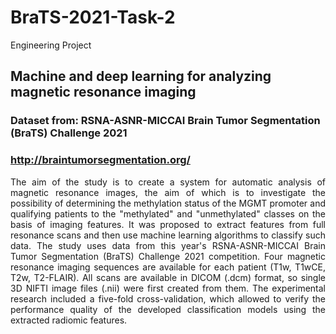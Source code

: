 # BraTS-2021-Task-2

Engineering Project

## Machine and deep learning for analyzing magnetic resonance imaging

### Dataset from: RSNA-ASNR-MICCAI Brain Tumor Segmentation (BraTS) Challenge 2021
### http://braintumorsegmentation.org/

<p align="justify">
The aim of the study is to create a system for automatic analysis of magnetic resonance images, the aim of which is to investigate the possibility of determining the methylation status of the MGMT promoter and qualifying patients to the "methylated" and "unmethylated" classes on the basis of imaging features. It was proposed to extract features from full resonance scans and then use machine learning algorithms to classify such data. The study uses data from this year's RSNA-ASNR-MICCAI Brain Tumor Segmentation (BraTS) Challenge 2021 competition. Four magnetic resonance imaging sequences are available for each patient (T1w, T1wCE, T2w, T2-FLAIR). All scans are available in DICOM (.dcm) format, so single 3D NIFTI image files (.nii) were first created from them. The experimental research included a five-fold cross-validation, which allowed to verify the performance quality of the developed classification models using the extracted radiomic features.
</p>


